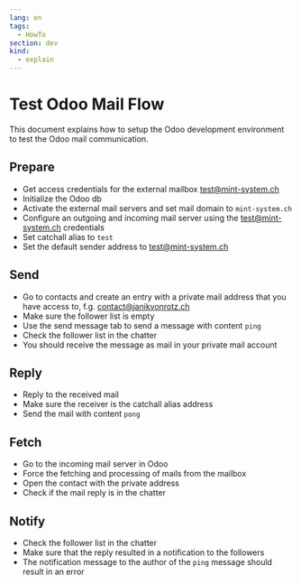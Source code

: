 ```yaml
---
lang: en
tags:
  - HowTo
section: dev
kind:
  - explain
---
```

# Test Odoo Mail Flow

This document explains how to setup the Odoo development environment to test the Odoo mail communication.

## Prepare

* Get access credentials for the external mailbox <test@mint-system.ch>
* Initialize the Odoo db
* Activate the external mail servers and set mail domain to `mint-system.ch`
* Configure an outgoing and incoming mail server using the <test@mint-system.ch> credentials
* Set catchall alias to `test`
* Set the default sender address to <test@mint-system.ch>

## Send

* Go to contacts and create an entry with a private mail address that you have access to, f.g. <contact@janikvonrotz.ch>
* Make sure the follower list is empty
* Use the send message tab to send a message with content `ping`
* Check the follower list in the chatter
* You should receive the message as mail in your private mail account

## Reply

* Reply to the received mail
* Make sure the receiver is the catchall alias address
* Send the mail with content `pong`

## Fetch

* Go to the incoming mail server in Odoo
* Force the fetching and processing of mails from the mailbox
* Open the contact with the private address
* Check if the mail reply is in the chatter

## Notify

* Check the follower list in the chatter
* Make sure that the reply resulted in a notification to the followers
* The notification message to the author of the `ping` message should result in an error

